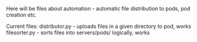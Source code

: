 Here will be files about automation - automatic file distribution to pods, pod creation etc.

Current files:
distributor.py - uploads files in a given directory to pod, works
filesorter.py - sorts files into servers/pods/ logically, works
